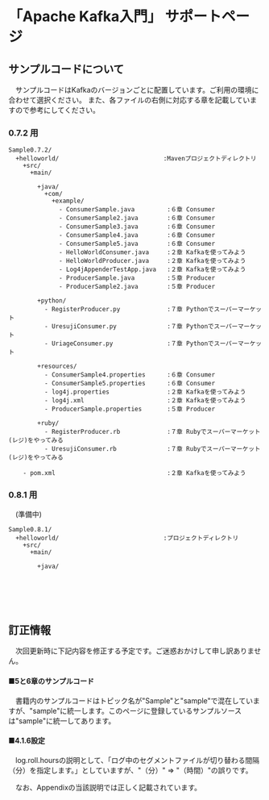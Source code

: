 「Apache Kafka入門」 サポートページ
===================

## サンプルコードについて
　サンプルコードはKafkaのバージョンごとに配置しています。ご利用の環境に合わせて選択ください。
また、各ファイルの右側に対応する章を記載していますので参考にしてください。

### 0.7.2 用

    Sample0.7.2/
      +helloworld/                             :Mavenプロジェクトディレクトリ
        +src/
          +main/

            +java/
              +com/
                +example/
                  - ConsumerSample.java         :６章 Consumer
                  - ConsumerSample2.java        :６章 Consumer
                  - ConsumerSample3.java        :６章 Consumer
                  - ConsumerSample4.java        :６章 Consumer
                  - ConsumerSample5.java        :６章 Consumer
                  - HelloWorldConsumer.java     :２章 Kafkaを使ってみよう
                  - HelloWorldProducer.java     :２章 Kafkaを使ってみよう
                  - Log4jAppenderTestApp.java   :２章 Kafkaを使ってみよう
                  - ProducerSample.java         :５章 Producer
                  - ProducerSample2.java        :５章 Producer

            +python/
              - RegisterProducer.py             :７章 Pythonでスーパーマーケット
              - UresujiConsumer.py              :７章 Pythonでスーパーマーケット
              - UriageConsumer.py               :７章 Pythonでスーパーマーケット

            +resources/
              - ConsumerSample4.properties      :６章 Consumer
              - ConsumerSample5.properties      :６章 Consumer
              - log4j.properties                :２章 Kafkaを使ってみよう
              - log4j.xml                       :２章 Kafkaを使ってみよう
              - ProducerSample.properties       :５章 Producer

            +ruby/
              - RegisterProducer.rb             :７章 Rubyでスーパーマーケット(レジ)をやってみる
              - UresujiConsumer.rb              :７章 Rubyでスーパーマーケット(レジ)をやってみる

        - pom.xml                               :２章 Kafkaを使ってみよう

### 0.8.1 用

　(準備中)

    Sample0.8.1/
      +helloworld/                             :プロジェクトディレクトリ
        +src/
          +main/

            +java/

　  
　  
　  

## 訂正情報
　次回更新時に下記内容を修正する予定です。ご迷惑おかけして申し訳ありません。

#### ■5と6章のサンプルコード
　書籍内のサンプルコードはトピック名が"Sample"と"sample"で混在していますが、"sample"に統一します。このページに登録しているサンプルソースは"sample"に統一してあります。

#### ■4.1.6設定
　log.roll.hoursの説明として、「ログ中のセグメントファイルが切り替わる間隔（分）を指定します。」としていますが、"（分）" ⇒ "（時間）"の誤りです。

　なお、Appendixの当該説明では正しく記載されています。